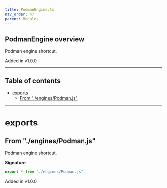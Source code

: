 ```yaml
---
title: PodmanEngine.ts
nav_order: 47
parent: Modules
---
```


## PodmanEngine overview

Podman engine shortcut.

Added in v1.0.0

---

<h2 class="text-delta">Table of contents</h2>

- [exports](#exports)
  - [From "./engines/Podman.js"](#from-enginespodmanjs)

---

# exports

## From "./engines/Podman.js"

Podman engine shortcut.

**Signature**

```ts
export * from "./engines/Podman.js"
```

Added in v1.0.0
